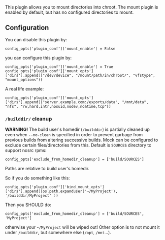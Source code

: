 This plugin allows you to mount directories into chroot. The mount plugin is enabled by default, but has no configured directories to mount.

## Configuration

You can disable this plugin by:

    config_opts['plugin_conf']['mount_enable'] = False

you can configure this plugin by:

    config_opts['plugin_conf']['mount_enable'] = True
    config_opts['plugin_conf']['mount_opts']['dirs'].append(("/dev/device", "/mount/path/in/chroot/", "vfstype", "mount_options"))

A real life example:

    config_opts['plugin_conf']['mount_opts']['dirs'].append(("server.example.com:/exports/data", "/mnt/data", "nfs", "rw,hard,intr,nosuid,nodev,noatime,tcp"))

### `/builddir/` cleanup

**WARNING!** The build user's homedir (`/builddir`)  is partially cleaned up even when `--no-clean` is
specified in order to prevent garbage from previous builds from altering
successive builds. Mock can be configured to exclude certain files/directories
from this. Default is `SOURCES` directory to support nosrc rpms:

    config_opts['exclude_from_homedir_cleanup'] = ['build/SOURCES']

Paths are relative to build user's homedir.

So if you do something like this:

	config_opts['plugin_conf']['bind_mount_opts']['dirs'].append((os.path.expanduser('~/MyProject'), '/builddir/MyProject' ))

Then you SHOULD do:

    config_opts['exclude_from_homedir_cleanup'] = ['build/SOURCES', 'MyProject']

otherwise your `~/MyProject` will be wiped out!
Other option is to not mount it under `/builddir`, but somewhere else (`/opt`, `/mnt`...).



